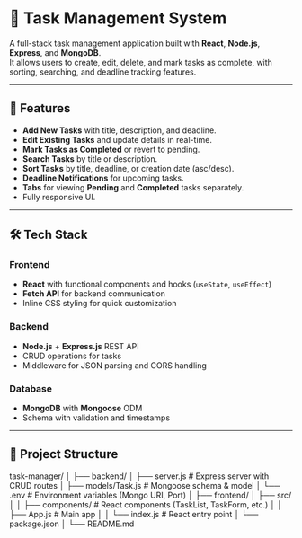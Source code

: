 # 📝 Task Management System

A full-stack task management application built with **React**, **Node.js**, **Express**, and **MongoDB**.  
It allows users to create, edit, delete, and mark tasks as complete, with sorting, searching, and deadline tracking features.

---

## 🚀 Features

- **Add New Tasks** with title, description, and deadline.
- **Edit Existing Tasks** and update details in real-time.
- **Mark Tasks as Completed** or revert to pending.
- **Search Tasks** by title or description.
- **Sort Tasks** by title, deadline, or creation date (asc/desc).
- **Deadline Notifications** for upcoming tasks.
- **Tabs** for viewing **Pending** and **Completed** tasks separately.
- Fully responsive UI.

---

## 🛠️ Tech Stack

### Frontend
- **React** with functional components and hooks (`useState`, `useEffect`)
- **Fetch API** for backend communication
- Inline CSS styling for quick customization

### Backend
- **Node.js** + **Express.js** REST API
- CRUD operations for tasks
- Middleware for JSON parsing and CORS handling

### Database
- **MongoDB** with **Mongoose** ODM
- Schema with validation and timestamps

---

## 📂 Project Structure

task-manager/
│
├── backend/
│ ├── server.js # Express server with CRUD routes
│ ├── models/Task.js # Mongoose schema & model
│ └── .env # Environment variables (Mongo URI, Port)
│
├── frontend/
│ ├── src/
│ │ ├── components/ # React components (TaskList, TaskForm, etc.)
│ │ ├── App.js # Main app
│ │ └── index.js # React entry point
│ └── package.json
│
└── README.md
